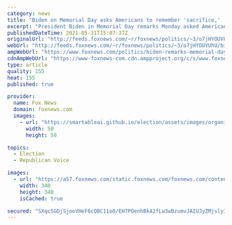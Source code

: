 ```yaml
---
category: news
title: "Biden on Memorial Day asks Americans to remember 'sacrifice,' 'valor' and 'humanity' of fallen service members"
excerpt: "President Biden in Memorial Day remarks Monday asked Americans not only to remember the \"sacrifice\" and \"valor\" of American military members who died in service but also their \"humanity\" and \"precious life.\""
publishedDateTime: 2021-05-31T15:07:37Z
originalUrl: "http://feeds.foxnews.com/~r/foxnews/politics/~3/o7jHYOUVUhU/biden-remarks-memorial-day-arlington-national-cemetery"
webUrl: "http://feeds.foxnews.com/~r/foxnews/politics/~3/o7jHYOUVUhU/biden-remarks-memorial-day-arlington-national-cemetery"
ampWebUrl: "https://www.foxnews.com/politics/biden-remarks-memorial-day-arlington-national-cemetery.amp"
cdnAmpWebUrl: "https://www-foxnews-com.cdn.ampproject.org/c/s/www.foxnews.com/politics/biden-remarks-memorial-day-arlington-national-cemetery.amp"
type: article
quality: 155
heat: 155
published: true

provider:
  name: Fox News
  domain: foxnews.com
  images:
    - url: "https://smartableai.github.io/election/assets/images/organizations/foxnews.com-50x50.jpg"
      width: 50
      height: 50

topics:
  - Election
  - Republican Voice

images:
  - url: "https://a57.foxnews.com/static.foxnews.com/foxnews.com/content/uploads/2020/01/340/340/Screen-Shot-2020-01-15-at-11.36.03-AM.png?ve=1&tl=1"
    width: 340
    height: 340
    isCached: true

secured: "SXqcSGDjSjooVHeF6cQBC11o0/EH7POenhBk42fLw3wBzumvJAIUJyZMjsly15BPrbwM5qJXvhrB2GRdzqx2xmQQtYml8yxyRRVVVvg6wZ5hNJRTx81pe8JP/UGeY59eJPjnXB8VdtQ7kVWg0DlpKGh7mhgflwlKrRagEVNdysD44XHYn1yf/lh/Mn0Y9YT7qvnx3nXJpOz8MUERceo2M3pmNjSpaJ9Pn8ThRMyx22wwbYFkiGoEhQ4+FEj/rTTT2vLyXzyByvQcphWUeO3nNck0fCk7VRMndQO9olN0KTe6PGAm6/frDXCO0+Tz+PALP20ePdX9bGIhTzsCIxcHX1yoLhaCZTXCnzKkXM34MDs=;a9f4JVqtOM3+qqxh4YayDQ=="
---
```



